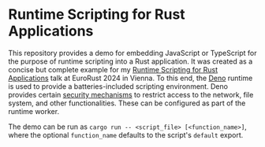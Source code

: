 # Runtime Scripting for Rust Applications

This repository provides a demo for embedding JavaScript or TypeScript for the purpose of runtime scripting
into a Rust application.
It was created as a concise but complete example for my [Runtime Scripting for Rust Applications](<Runtime Scripting for Rust Applications.pdf>) talk at EuroRust 2024 in Vienna.
To this end, the [Deno](https://deno.com/) runtime is used to provide a batteries-included scripting environment.
Deno provides certain [security mechanisms](https://docs.deno.com/runtime/fundamentals/security/) to
restrict access to the network, file system, and other functionalities.
These can be configured as part of the runtime worker.

The demo can be run as `cargo run -- <script_file> [<function_name>]`, where the optional `function_name` defaults to the script's `default` export.

